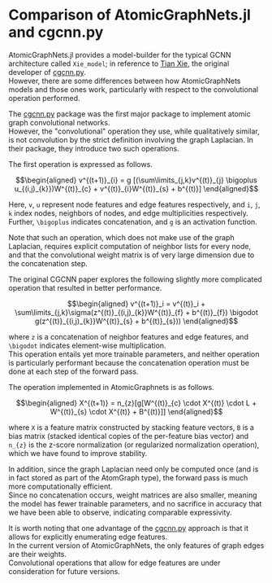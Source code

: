 # Comparison of AtomicGraphNets.jl and cgcnn.py

AtomicGraphNets.jl provides a model-builder for the typical GCNN architecture called `Xie_model`; in reference to [Tian Xie](http://txie.me/), the original developer of [cgcnn.py](https://github.com/txie-93/cgcnn).\
However, there are some differences between how AtomicGraphNets models and those ones work, particularly with respect to the convolutional operation performed.

The [cgcnn.py](https://github.com/txie-93/cgcnn) package was the first major package to implement atomic graph convolutional networks.\
However, the "convolutional" operation they use, while qualitatively similar, is not convolution by the strict definition involving the graph Laplacian.
In their package, they introduce two such operations.

The first operation is expressed as follows.

```math
\begin{aligned}
v^{(t+1)}_{i} = g [(\sum\limits_{j,k}v^{(t)}_{j} \bigoplus u_{(i,j)_{k}})W^{(t)}_{c} + v^{(t)}_{i}W^{(t)}_{s} + b^{(t)}]
\end{aligned}
```

Here, ``v``, ``u`` represent node features and edge features respectively, and ``i``, ``j``, ``k`` index nodes, neighbors of nodes, and edge multiplicities respectively.
Further, ``\bigoplus`` indicates concatenation, and ``g`` is an activation function.

Note that such an operation, which does not make use of the graph Laplacian, requires explicit computation of neighbor lists for every node, and that the convolutional weight matrix is of very large dimension due to the concatenation step.

The original CGCNN paper explores the following slightly more complicated operation that resulted in better performance.

```math
\begin{aligned}
v^{(t+1)}_i = v^{(t)}_i + \sum\limits_{j,k}\sigma(z^{(t)}_{(i,j)_{k}}W^{(t)}_{f} + b^{(t)}_{f}) \bigodot g(z^{(t)}_{(i,j)_{k}}W^{(t)}_{s} + b^{(t)}_{s}))
\end{aligned}
```

where ``z`` is a concatenation of neighbor features and edge features, and ``\bigodot`` indicates element-wise multiplication.\
This operation entails yet more trainable parameters, and neither operation is particularly performant because the concatenation operation must be done at each step of the forward pass.

The operation implemented in AtomicGraphnets is as follows.

```math
\begin{aligned}
X^{(t+1)} = n_{z}[g[W^{(t)}_{c} \cdot X^{(t)} \cdot L + W^{(t)}_{s} \cdot X^{(t)} + B^{(t)}]]
\end{aligned}
```

where ``X`` is a feature matrix constructed by stacking feature vectors, ``B`` is a bias matrix (stacked identical copies of the per-feature bias vector) and ``n_{z}`` is the z-score normalization (or regularized normalization operation), which we have found to improve stability.

In addition, since the graph Laplacian need only be computed once (and is in fact stored as part of the AtomGraph type), the forward pass is much more computationally efficient.\
Since no concatenation occurs, weight matrices are also smaller, meaning the model has fewer trainable parameters, and no sacrifice in accuracy that we have been able to observe, indicating comparable expressivity.

It is worth noting that one advantage of the [cgcnn.py](https://github.com/txie-93/cgcnn) approach is that it allows for explicitly enumerating edge features.\
In the current version of AtomicGraphNets, the only features of graph edges are their weights.\
Convolutional operations that allow for edge features are under consideration for future versions.
